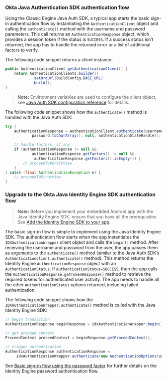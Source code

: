 ### Okta Java Authentication SDK authentication flow

Using the Classic Engine Java Auth SDK, a typical app starts the basic sign-in authentication flow by instantiating the `AuthenticationClient` object and calling the `authenticate()` method with the username and password parameters. This call returns an `AuthenticationResponse` object, which provides a session token if the status is `SUCCESS`. If a success status isn’t returned, the app has to handle the returned error or a list of additional factors to verify.

The following code snippet returns a client instance:

```java
public AuthenticationClient getAuthenticationClient() {
    return AuthenticationClients.builder()
            .setOrgUrl(BuildConfig.BASE_URL)
            .build();
}
```

> **Note:** Environment variables are used to configure the client object, see [Java Auth SDK configuration reference](https://github.com/okta/okta-auth-java#configuration-reference) for details.

The following code snippet shows how the `authenticate()` method is handled with the Java Auth SDK:

```java
try {
    authenticationResponse = authenticationClient.authenticate(username,
            password.toCharArray(), null, authenticationStateHandler);

    // handle factors, if any
    if (authenticationResponse != null &&
            authenticationResponse.getFactors() != null &&
            !authenticationResponse.getFactors().isEmpty()) {
        // proceedToVerifyView
    }
} catch (final AuthenticationException e) {
    // proceedToErrorView
}
```

### Upgrade to the Okta Java Identity Engine SDK authentication flow

> **Note:** Before you implement your embedded Android app with the Java Identity Engine SDK, ensure that you have all the prerequisites. See [Add the Identity Engine SDK to your app](https://developer.okta.com/docs/guides/oie-upgrade-add-sdk-to-your-app/android/main/).

The basic sign-in flow is simple to implement using the Java Identity Engine SDK. The authentication flow starts when the app instantiates the `IDXAuthenticationWrapper` client object and calls the `begin()` method. After receiving the username and password from the user, the app passes them as arguments to the  `authenticate()` method (similar to the Java Auth SDK’s `AuthenticationClient.authenticate()` method). This method returns the Identity Engine `AuthenticationResponse` object with an `AuthenticationStatus`. If `AuthenticationStatus=SUCCESS`, then the app calls the `AuthenticationResponse.getTokenResponse()` method to retrieve the required tokens for authenticated user activity. The app needs to handle all the other `AuthenticationStatus` options returned, including failed authentication.

The following code snippet shows how the `IDXAuthenticationWrapper.authenticate()` method is called with the Java Identity Engine SDK:

```java
// begin transaction
AuthenticationResponse beginResponse = idxAuthenticationWrapper.begin();

// get proceed context
ProceedContext proceedContext = beginResponse.getProceedContext();

// trigger authentication
AuthenticationResponse authenticationResponse =
     idxAuthenticationWrapper.authenticate(new AuthenticationOptions(username, password.toCharArray()), proceedContext);
```

See [Basic sign-in flow using the password factor](/docs/guides/oie-embedded-sdk-use-case-basic-sign-in/android/main/) for further details on the Identity Engine password authentication flow.

